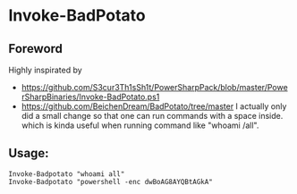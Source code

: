 # Invoke-BadPotato

## Foreword
Highly inspirated by 
- https://github.com/S3cur3Th1sSh1t/PowerSharpPack/blob/master/PowerSharpBinaries/Invoke-BadPotato.ps1
- https://github.com/BeichenDream/BadPotato/tree/master
I actually only did a small change so that one can run commands with a space inside. which is kinda useful when running command like "whoami /all".

## Usage:
```
Invoke-Badpotato "whoami all"
Invoke-Badpotato "powershell -enc dwBoAG8AYQBtAGkA"
```
